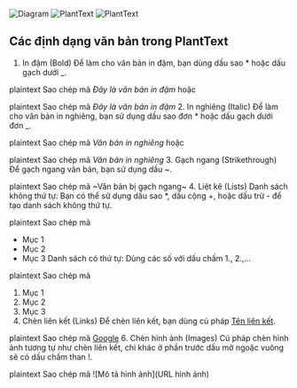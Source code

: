 ![Diagram](http://www.plantuml.com/plantuml/png/encoded-diagram-text)
![PlantText](https://www.planttext.com/api/plantuml/png/D8un3i8m34Ltdy8Z3DoXg0mWiJD7ZLLPJMmKEtH0d8o18t45WWBRUyFN--_dQp0FnMjE0BQmO54Z06TFX6CAPcIuwuG73dC96G2cxYkbn3BZ7H3n98uNbgYhVVMc7F6iqxBPmkE_s5zRB9FupuzQMwxpg3bNQV619BP37m000F__0m00)
![PlantText](https://www.planttext.com/api/plantuml/png/R931IWD138RlUOgmRr2ejr8ggnV1bjA3vtGcjjBTP9kPWOhiatdmaVeApgw3gs8EF_ya7t-6NDy_LY6InTGs0E7q8cWQ-CjsPDIYiOiaXuRn3J2NQH9VgmdROb6hEExYSeatS-W19hWg8tnKpqs5FzaIDB7t5sgxR6Q_EGh8bzbV-5Oq7jccLZKIvA8QFkXHnkTp_ZlZcaDaNnOEvHfD7fzu_ztv9taZ9RCVrP5vh0SfEHsv4nqOTwyvlIra3vuYxIamtXK3vyI9SJiem8h5vpD_0W00__y30000)
## Các định dạng văn bản trong PlantText   
1. In đậm (Bold)
Để làm cho văn bản in đậm, bạn dùng dấu sao * hoặc dấu gạch dưới _.

plaintext
Sao chép mã
*Đây là văn bản in đậm*
hoặc

plaintext
Sao chép mã
_Đây là văn bản in đậm_
2. In nghiêng (Italic)
Để làm cho văn bản in nghiêng, bạn sử dụng dấu sao đơn * hoặc dấu gạch dưới đơn _.

plaintext
Sao chép mã
*Văn bản in nghiêng*
hoặc

plaintext
Sao chép mã
_Văn bản in nghiêng_
3. Gạch ngang (Strikethrough)
Để gạch ngang văn bản, bạn sử dụng dấu ~.

plaintext
Sao chép mã
~Văn bản bị gạch ngang~
4. Liệt kê (Lists)
Danh sách không thứ tự:
Bạn có thể sử dụng dấu sao *, dấu cộng +, hoặc dấu trừ - để tạo danh sách không thứ tự.

plaintext
Sao chép mã
* Mục 1
* Mục 2
* Mục 3
Danh sách có thứ tự:
Dùng các số với dấu chấm 1., 2.,...

plaintext
Sao chép mã
1. Mục 1
2. Mục 2
3. Mục 3
5. Chèn liên kết (Links)
Để chèn liên kết, bạn dùng cú pháp [Tên liên kết](URL).

plaintext
Sao chép mã
[Google](https://www.google.com)
6. Chèn hình ảnh (Images)
Cú pháp chèn hình ảnh tương tự như chèn liên kết, chỉ khác ở phần trước dấu mở ngoặc vuông sẽ có dấu chấm than !.

plaintext
Sao chép mã
![Mô tả hình ảnh](URL hình ảnh)
